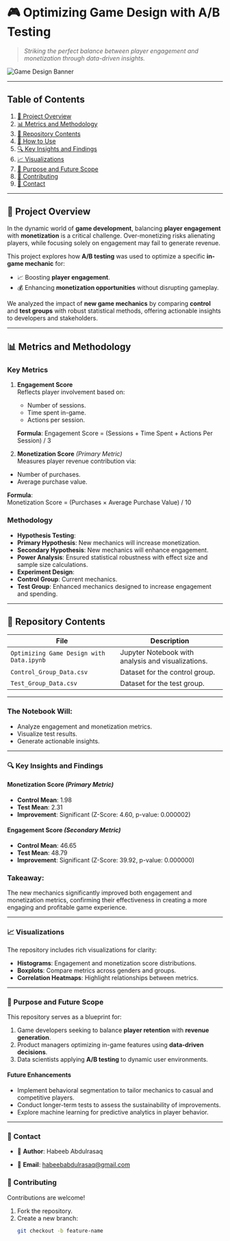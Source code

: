 # 🎮 **Optimizing Game Design with A/B Testing**  
> *Striking the perfect balance between player engagement and monetization through data-driven insights.*

![Game Design Banner](https://miro.medium.com/v2/resize:fit:1400/format:webp/1*IS00buhshxqeatedy29MPw.png)

---

## **Table of Contents**
1. [📌 Project Overview](#project-overview)
2. [📊 Metrics and Methodology](#metrics-and-methodology)
3. [🧰 Repository Contents](#repository-contents)
4. [🚀 How to Use](#how-to-use)
5. [🔍 Key Insights and Findings](#key-insights-and-findings)
6. [📈 Visualizations](#visualizations)
7. [🌟 Purpose and Future Scope](#purpose-and-future-scope)
8. [🤝 Contributing](#contributing)
9. [📧 Contact](#contact)

---

## **📌 Project Overview**

In the dynamic world of **game development**, balancing **player engagement** with **monetization** is a critical challenge. Over-monetizing risks alienating players, while focusing solely on engagement may fail to generate revenue.  

This project explores how **A/B testing** was used to optimize a specific **in-game mechanic** for:
- 📈 Boosting **player engagement**.
- 💰 Enhancing **monetization opportunities** without disrupting gameplay.  

We analyzed the impact of **new game mechanics** by comparing **control** and **test groups** with robust statistical methods, offering actionable insights to developers and stakeholders.

---

## **📊 Metrics and Methodology**

### **Key Metrics**  
1. **Engagement Score**  
   Reflects player involvement based on:
   - Number of sessions.
   - Time spent in-game.
   - Actions per session.  

   **Formula**:
   Engagement Score = (Sessions + Time Spent + Actions Per Session) / 3

   
2. **Monetization Score** *(Primary Metric)*  
Measures player revenue contribution via:
- Number of purchases.
- Average purchase value.  

**Formula**:  
Monetization Score = (Purchases × Average Purchase Value) / 10


### **Methodology**  
- **Hypothesis Testing**:
- **Primary Hypothesis**: New mechanics will increase monetization.
- **Secondary Hypothesis**: New mechanics will enhance engagement.  
- **Power Analysis**: Ensured statistical robustness with effect size and sample size calculations.  
- **Experiment Design**:
- **Control Group**: Current mechanics.
- **Test Group**: Enhanced mechanics designed to increase engagement and spending.

---

## **🧰 Repository Contents**

| **File** | **Description** |
|----------|------------------|
| `Optimizing Game Design with Data.ipynb` | Jupyter Notebook with analysis and visualizations. |
| `Control_Group_Data.csv` | Dataset for the control group. |
| `Test_Group_Data.csv` | Dataset for the test group. |

---

### **The Notebook Will:**
- Analyze engagement and monetization metrics.
- Visualize test results.
- Generate actionable insights.

---

### **🔍 Key Insights and Findings**

#### **Monetization Score** *(Primary Metric)*  
- **Control Mean**: 1.98  
- **Test Mean**: 2.31  
- **Improvement**: Significant (Z-Score: 4.60, p-value: 0.000002)

#### **Engagement Score** *(Secondary Metric)*  
- **Control Mean**: 46.65  
- **Test Mean**: 48.79  
- **Improvement**: Significant (Z-Score: 39.92, p-value: 0.000000)

### **Takeaway**:  
The new mechanics significantly improved both engagement and monetization metrics, confirming their effectiveness in creating a more engaging and profitable game experience.

---

### **📈 Visualizations**
The repository includes rich visualizations for clarity:
- **Histograms**: Engagement and monetization score distributions.
- **Boxplots**: Compare metrics across genders and groups.
- **Correlation Heatmaps**: Highlight relationships between metrics.

---

### **🌟 Purpose and Future Scope**
This repository serves as a blueprint for:
1. Game developers seeking to balance **player retention** with **revenue generation**.
2. Product managers optimizing in-game features using **data-driven decisions**.
3. Data scientists applying **A/B testing** to dynamic user environments.

#### **Future Enhancements**
- Implement behavioral segmentation to tailor mechanics to casual and competitive players.
- Conduct longer-term tests to assess the sustainability of improvements.
- Explore machine learning for predictive analytics in player behavior.

---

### **📧 Contact**
- 👤 **Author**: Habeeb Abdulrasaq
  
- 📩 **Email**: [habeebabdulrasaq@gmail.com](mailto:habeebabdulrasaq@gmail.com)

### **🤝 Contributing**
Contributions are welcome!  

1. Fork the repository.  
2. Create a new branch:  
   ```bash
   git checkout -b feature-name
